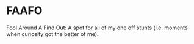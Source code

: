 # FAAFO
Fool Around A Find Out: A spot for all of my one off stunts (i.e. moments when curiosity got the better of me).
